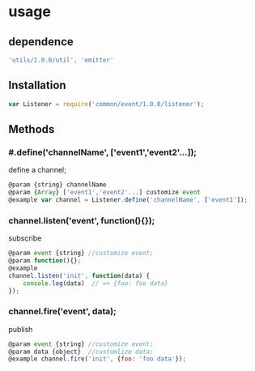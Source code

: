 usage
============

## dependence
``` js
'utils/1.0.0/util', 'emitter'
```
## Installation
``` js
var Listener = require('common/event/1.0.0/listener');
```

## Methods
### \#.define('channelName', ['event1','event2'...]);
define a channel;

``` js
@param {string}	channelName
@param {Array} ['event1','event2'...] customize event
@example var channel = Listener.define('channelName', ['event1']);
```

### channel.listen('event', function(){});
subscribe

``` js
@param event {string} //customize event;	
@param function(){};
@example
channel.listen('init', function(data) {
    console.log(data)  // => {foo: foo data}
});
``` 

### channel.fire('event', data);
publish

``` js
@param event {string} //customize event;	
@param data {object}  //customlize data;
@example channel.fire('init', {foo: 'foo data'});
```
